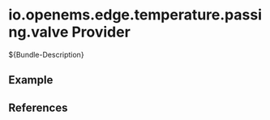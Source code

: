 # io.openems.edge.temperature.passing.valve Provider

${Bundle-Description}

## Example

## References


